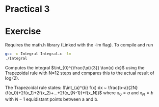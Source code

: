 # Practical 3

# Exercise

Requires the math.h library (Linked with the -lm flag). To compile and run

```bash
gcc -o Integral Integral.c -lm
./Integral
```

Computes the integral $\int_{0}^{\frac{\pi}{3}} \tan(x) dx}$ using the Trapezoidal rule with N=12 steps and compares this to the actual result of $\log(2)$.

The Trapezoidal rule states:
$\int_{a}^{b} f(x) dx ~ \frac{b-a}{2N} (f(x_0)+2f(x_1)+2f(x_2)+...+2f(x_{N-1})+f(x_N))$
where $x_0=a$ and $x_N=b$ with $N-1$ equidistant points between a and b.
